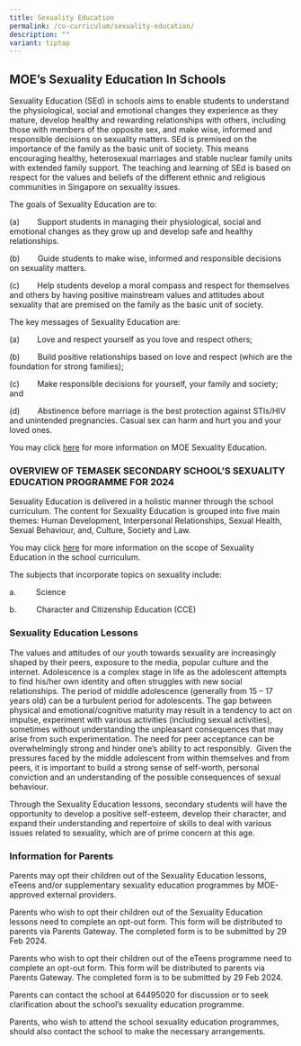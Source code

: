 ```yaml
---
title: Sexuality Education
permalink: /co-curriculum/sexuality-education/
description: ""
variant: tiptap
---
```

<h2>MOE’s Sexuality Education In Schools</h2>
<p>Sexuality Education (SEd) in schools aims to enable students to understand
the physiological, social and emotional changes they experience as they
mature, develop healthy and rewarding relationships with others, including
those with members of the opposite sex, and make wise, informed and responsible
decisions on sexuality matters. SEd is premised on the importance of the
family as the basic unit of society. This means encouraging healthy, heterosexual
marriages and stable nuclear family units with extended family support.
The teaching and learning of SEd is based on respect for the values and
beliefs of the different ethnic and religious communities in Singapore
on sexuality issues.</p>
<p></p>
<p>The goals of Sexuality Education are to:</p>
<p>(a)&nbsp;&nbsp;&nbsp;&nbsp;&nbsp;&nbsp;&nbsp; Support students in managing
their physiological, social and emotional changes as they grow up and develop
safe and healthy relationships.</p>
<p>(b)&nbsp;&nbsp;&nbsp;&nbsp;&nbsp;&nbsp;&nbsp; Guide students to make wise,
informed and responsible decisions on sexuality matters.</p>
<p>(c)&nbsp;&nbsp;&nbsp;&nbsp;&nbsp;&nbsp;&nbsp; Help students develop a
moral compass and respect for themselves and others by having positive
mainstream values and attitudes about sexuality that are premised on the
family as the basic unit of society.</p>
<p></p>
<p>The key messages of Sexuality Education are:</p>
<p>(a)&nbsp;&nbsp;&nbsp;&nbsp;&nbsp;&nbsp;&nbsp; Love and respect yourself
as you love and respect others;</p>
<p>(b)&nbsp;&nbsp;&nbsp;&nbsp;&nbsp;&nbsp;&nbsp; Build positive relationships
based on love and respect (which are the foundation for strong families);</p>
<p>(c)&nbsp;&nbsp;&nbsp;&nbsp;&nbsp;&nbsp;&nbsp; Make responsible decisions
for yourself, your family and society; and</p>
<p>(d)&nbsp;&nbsp;&nbsp;&nbsp;&nbsp;&nbsp;&nbsp; Abstinence before marriage
is the best protection against STIs/HIV and unintended pregnancies. Casual
sex can harm and hurt you and your loved ones.</p>
<p>You may click&nbsp;<a href="https://go.gov.sg/moe-sexuality-education" rel="noopener noreferrer nofollow" target="_blank">here</a>&nbsp;for more
information on MOE Sexuality Education.</p>
<h3>OVERVIEW OF TEMASEK SECONDARY SCHOOL’S SEXUALITY EDUCATION PROGRAMME FOR 2024</h3>
<p>Sexuality Education is delivered in a holistic manner through the school
curriculum. The content for Sexuality Education is grouped into five main
themes: Human Development, Interpersonal Relationships, Sexual Health,
Sexual Behaviour, and, Culture, Society and Law.</p>
<p>You may click <a href="https://go.gov.sg/moe-sexuality-education-scope" rel="noopener noreferrer nofollow" target="_blank">here</a> for
more information on the scope of Sexuality Education in the school curriculum.</p>
<p>The subjects that incorporate topics on sexuality include:</p>
<p>a.&nbsp;&nbsp;&nbsp;&nbsp;&nbsp;&nbsp;&nbsp;&nbsp; Science</p>
<p>b.&nbsp;&nbsp;&nbsp;&nbsp;&nbsp;&nbsp;&nbsp;&nbsp; Character and Citizenship
Education (CCE)</p>
<h3>Sexuality Education Lessons</h3>
<p>The values and attitudes of our youth towards sexuality are increasingly
shaped by their peers, exposure to the media, popular culture and the internet.
Adolescence is a complex stage in life as the adolescent attempts to find
his/her own identity and often struggles with new social relationships.
The period of middle adolescence (generally from 15 – 17 years old) can
be a turbulent period for adolescents. The gap between physical and emotional/cognitive
maturity may result in a tendency to act on impulse, experiment with various
activities (including sexual activities), sometimes without understanding
the unpleasant consequences that may arise from such experimentation. The
need for peer acceptance can be overwhelmingly strong and hinder one’s
ability to act responsibly.&nbsp; Given the pressures faced by the middle
adolescent from within themselves and from peers, it is important to build
a strong sense of self-worth, personal conviction and an understanding
of the possible consequences of sexual behaviour.</p>
<p>Through the Sexuality Education lessons, secondary students will have
the opportunity to develop a positive self-esteem, develop their character,
and expand their understanding and repertoire of skills to deal with various
issues related to sexuality, which are of prime concern at this age.</p>
<h3>Information for Parents</h3>
<p>Parents may opt their children out of the Sexuality Education lessons,
eTeens and/or supplementary sexuality education programmes by MOE-approved
external providers.</p>
<p>Parents who wish to opt their children out of the Sexuality Education
lessons need to complete an opt-out form. This form will be distributed
to parents via Parents Gateway. The completed form is to be submitted by
29 Feb 2024.</p>
<p>Parents who wish to opt their children out of the eTeens programme need
to complete an opt-out form. This form will be distributed to parents via
Parents Gateway. The completed form is to be submitted by 29 Feb 2024.</p>
<p>Parents can contact the school at 64495020 for discussion or to seek clarification
about the school’s sexuality education programme.</p>
<p>Parents, who wish to attend the school sexuality education programmes,
should also contact the school to make the necessary arrangements.</p>